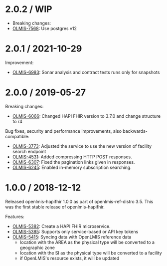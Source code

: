 2.0.2 / WIP
==================

* Breaking changes:
* [OLMIS-7568](https://openlmis.atlassian.net/browse/OLMIS-7568): Use postgres v12

2.0.1 / 2021-10-29
==================
Improvement:
* [OLMIS-6983](https://openlmis.atlassian.net/browse/OLMIS-6983): Sonar analysis and contract tests runs only for snapshots

2.0.0 / 2019-05-27
==================

Breaking changes:
* [OLMIS-6066](https://openlmis.atlassian.net/browse/OLMIS-6066): Changed HAPI FHIR version to 3.7.0 and change structure to r4

Bug fixes, security and performance improvements, also backwards-compatible:
* [OLMIS-3773](https://openlmis.atlassian.net/browse/OLMIS-3773): Adjusted the service to use the new version of facility search endpoint
* [OLMIS-4531](https://openlmis.atlassian.net/browse/OLMIS-4531): Added compressing HTTP POST responses.
* [OLMIS-6307](https://openlmis.atlassian.net/browse/OLMIS-6307): Fixed the pagination links given in responses.
* [OLMIS-6245](https://openlmis.atlassian.net/browse/OLMIS-6245): Enabled in-memory subscription searching.

1.0.0 / 2018-12-12
==================

Released openlmis-hapifhir 1.0.0 as part of openlmis-ref-distro 3.5. This was the first stable release of openlmis-hapifhir.

Features:
* [OLMIS-5382](https://openlmis.atlassian.net/browse/OLMIS-5382): Create a HAPI FHIR microservice.
* [OLMIS-5385](https://openlmis.atlassian.net/browse/OLMIS-5385): Supports only service-based or API key tokens
* [OLMIS-5415](https://openlmis.atlassian.net/browse/OLMIS-5415): Syncing data with OpenLMIS reference data
  * location with the AREA as the physical type will be converted to a geographic zone
  * location with the SI as the physical type will be converted to a facility
  * if OpenLMIS's resource exists, it will be updated
